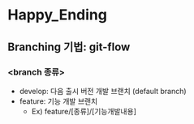 # Happy_Ending

## Branching 기법: git-flow
### <branch 종류>
* develop: 다음 출시 버전 개발 브랜치 (default branch)
* feature: 기능 개발 브랜치
	* Ex) feature/[종류]/[기능개발내용]
